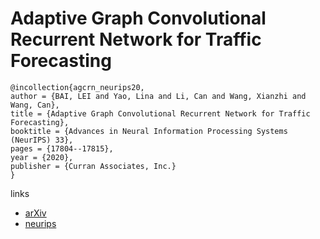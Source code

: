 # Adaptive Graph Convolutional Recurrent Network for Traffic Forecasting

```
@incollection{agcrn_neurips20,
author = {BAI, LEI and Yao, Lina and Li, Can and Wang, Xianzhi and Wang, Can},
title = {Adaptive Graph Convolutional Recurrent Network for Traffic Forecasting},
booktitle = {Advances in Neural Information Processing Systems (NeurIPS) 33},
pages = {17804--17815},
year = {2020},
publisher = {Curran Associates, Inc.}
}
```

links
- [arXiv](https://arxiv.org/abs/2007.02842)
- [neurips](https://papers.nips.cc//paper/2020/hash/ce1aad92b939420fc17005e5461e6f48-Abstract.html)
